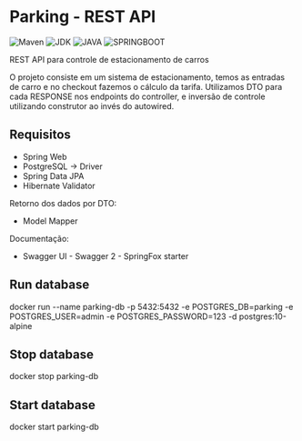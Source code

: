
# Parking - REST API
![Maven](https://img.shields.io/badge/maven-4.0.0-green)
![JDK](https://img.shields.io/badge/JDK-11-green)
![JAVA](https://img.shields.io/badge/JAVA-green)
![SPRINGBOOT](https://img.shields.io/badge/SpringBoot-2.7.4-green)

REST API para controle de estacionamento de carros

O projeto consiste em um sistema de estacionamento, temos as entradas de carro e no checkout fazemos o cálculo da tarifa.
Utilizamos DTO para cada RESPONSE nos endpoints do controller, e inversão de controle utilizando construtor ao invés do autowired.

## Requisitos

- Spring Web
- PostgreSQL -> Driver
- Spring Data JPA
- Hibernate Validator

Retorno dos dados por DTO:
- Model Mapper

Documentação:
- Swagger UI - Swagger 2 - SpringFox starter

## Run database
docker run --name parking-db -p 5432:5432 -e POSTGRES_DB=parking -e POSTGRES_USER=admin -e POSTGRES_PASSWORD=123 -d postgres:10-alpine

## Stop database
docker stop parking-db

## Start database
docker start parking-db
